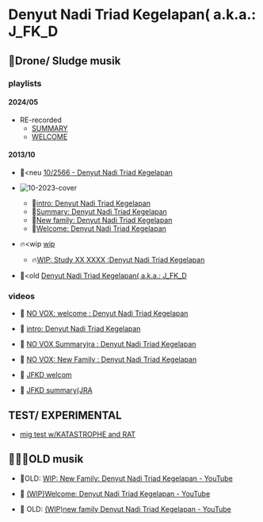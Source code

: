 # Denyut Nadi Triad Kegelapan( a.k.a.: J_FK_D

## 🎂Drone/ Sludge musik

### playlists

#### 2024/05

- RE-recorded
  - [SUMMARY](https://www.youtube.com/watch?v=3pslKiWcyOs)
  - [WELCOME](https://www.youtube.com/watch?v=tXOSIe2774U)

#### 2013/10

- 🐹<neu [10/2566 - Denyut Nadi Triad Kegelapan](https://www.youtube.com/playlist?list=PLRuC8miwI1jQQk9sj1t6ju6RYAnT3ZYxG)
- ![10-2023-cover](https://github.com/tokyohackersx/tokyohackersx/assets/144877480/44ec05d1-1a1b-48bb-a9f9-c62f6fff9f2b)

  - 🐹[intro: Denyut Nadi Triad Kegelapan](https://www.youtube.com/watch?v=V0X_mUFXe-M&list=PLRuC8miwI1jQQk9sj1t6ju6RYAnT3ZYxG&index=1)
  - 🐹[Summary: Denyut Nadi Triad Kegelapan](https://www.youtube.com/watch?v=lBH0NPvpq_I&list=PLRuC8miwI1jQQk9sj1t6ju6RYAnT3ZYxG&index=2)
  - 🐹[New family: Denyut Nadi Triad Kegelapan](https://www.youtube.com/watch?v=n5gYLjdeFUI&list=PLRuC8miwI1jQQk9sj1t6ju6RYAnT3ZYxG&index=3)
  - 🐹[Welcome: Denyut Nadi Triad Kegelapan](https://www.youtube.com/watch?v=tBakmVGVPcU&list=PLRuC8miwI1jQQk9sj1t6ju6RYAnT3ZYxG&index=4)

- 🔥<wip [wip](https://www.youtube.com/playlist?list=PLRuC8miwI1jQxYJhIf9_Sq6BUzVMA5qAy)
  - 🔥[WIP: Study XX XXXX :Denyut Nadi Triad Kegelapan](https://www.youtube.com/watch?v=SbcZCzOAeog&list=PLRuC8miwI1jQxYJhIf9_Sq6BUzVMA5qAy&index=1)

- 🐹<old [Denyut Nadi Triad Kegelapan( a.k.a.: J_FK_D](https://www.youtube.com/playlist?list=PLRuC8miwI1jRuwmHXr5_1Y43WcpsUM5x9)


### videos

- 🎂 [NO VOX: welcome : Denyut Nadi Triad Kegelapan](https://www.youtube.com/watch?v=57vbDOWrFCY)

- 🎂 [intro: Denyut Nadi Triad Kegelapan](https://www.youtube.com/watch?v=bgtBMzDFe5A)

- 🎂 [NO VOX Summaryjra : Denyut Nadi Triad Kegelapan](https://www.youtube.com/watch?v=TpflYgXrU-8)

- 🎂 [NO VOX: New Family : Denyut Nadi Triad Kegelapan](https://www.youtube.com/watch?v=oAKIh7lGCe8)

- 🎂 [JFKD welcom](https://www.youtube.com/watch?v=Kj45VaMjp18)

- 🎂 [JFKD summary(JRA ](https://www.youtube.com/watch?v=aPjxQ6V5uxE)

## TEST/ EXPERIMENTAL

- [ mig test w/KATASTROPHE and RAT](https://www.youtube.com/watch?v=fOS5mMmkX0Y)

## 👩‍👧‍👧OLD musik

- 🦄OLD: [WIP: New Family: Denyut Nadi Triad Kegelapan - YouTube](https://www.youtube.com/watch?v=4J0OYXQ1Llc)

- 🥰 [(WIP)Welcome: Denyut Nadi Triad Kegelapan - YouTube](https://www.youtube.com/watch?v=R9Vi2XLLjcs)

- 🐼 OLD: [(WIP)new family Denyut Nadi Triad Kegelapan - YouTube](https://www.youtube.com/watch?v=e38sreT25fc)

